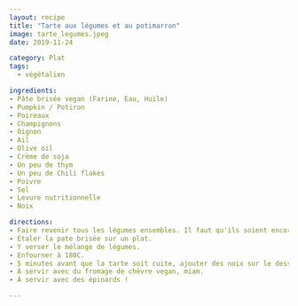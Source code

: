 ```yaml
---
layout: recipe
title: "Tarte aux légumes et au potimarron"
image: tarte_legumes.jpeg
date: 2019-11-24

category: Plat
tags:
  - végétalien

ingredients:
- Pâte brisée vegan (Farine, Eau, Huile)
- Pumpkin / Potiron
- Poireaux
- Champignons
- Oignon
- Ail
- Olive oil
- Crème de soja
- Un peu de thym
- Un peu de Chili flakes
- Poivre
- Sel
- Levure nutritionnelle
- Noix

directions:
- Faire revenir tous les légumes ensembles. Il faut qu'ils soient encore un peu croquants.
- Étaler la pate brisée sur un plat.
- Y verser le mélange de légumes.
- Enfourner à 180C.
- 5 minutes avant que la tarte soit cuite, ajouter des noix sur le dessus de la tarte.
- À servir avec du fromage de chèvre vegan, miam.
- À servir avec des épinards !

---
```

